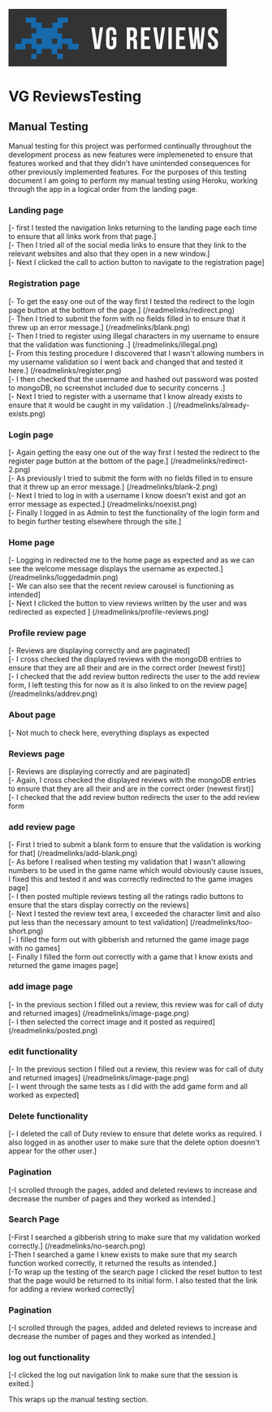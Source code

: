 ![VG Review logo](readmelinks/logo.png)

# VG ReviewsTesting

## Manual Testing

Manual testing for this project was performed continually throughout the development process as new features were implemeneted to ensure that features worked and that they didn't have unintended consequences for other previously implemented features. For the purposes of this testing document I am going to perform my manual testing using Heroku, working through the app in a logical order from the landing page.

### Landing page

[- first I tested the navigation links returning to the landing page each time to ensure that all links work from that page.] <br/>
[- Then I tried all of the social media links to ensure that they link to the relevant websites and also that they open in a new window.] <br/>
[- Next I clicked the call to action button to navigate to the registration page] <br/>

### Registration page

[- To get the easy one out of the way first I tested the redirect to the login page button at the bottom of the page.] (/readmelinks/redirect.png)<br/>
[- Then I tried to submit the form with no fields filled in to ensure that it threw up an error message.] (/readmelinks/blank.png) <br/>
[- Then I tried to register using illegal characters in my username to ensure that the validation was functioning .] (/readmelinks/illegal.png) <br/>
[- From this testing procedure I discovered that I wasn't allowing numbers in my username validation so I went back and changed that and tested it here.] (/readmelinks/register.png) <br/>
[- I then checked that the username and hashed out password was posted to mongoDB, no screenshot included due to security concerns .] <br/>
[- Next I tried to register with a username that I know already exists to ensure that it would be caught in my validation .] (/readmelinks/already-exists.png) <br/>

### Login page

[- Again getting the easy one out of the way first I tested the redirect to the register page button at the bottom of the page.] (/readmelinks/redirect-2.png)<br/>
[- As previously I tried to submit the form with no fields filled in to ensure that it threw up an error message.] (/readmelinks/blank-2.png) <br/>
[- Next I tried to log in with a username I know doesn't exist and got an error message as expected.] (/readmelinks/noexist.png) <br/>
[- Finally I logged in as Admin to test the functionality of the login form and to begin further testing elsewhere through the site.] <br/>

### Home page

[- Logging in redirected me to the home page as expected and as we can see the welcome message displays the username as expected.] (/readmelinks/loggedadmin.png)<br/>
[- We can also see that the recent review carousel is functioning as intended] <br/>
[- Next I clicked the button to view reviews written by the user and was redirected as expected ] (/readmelinks/profile-reviews.png) <br/>

### Profile review page

[- Reviews are displaying correctly and are paginated] <br/>
[- I cross checked the displayed reviews with the mongoDB entries to ensure that they are all their and are in the correct order (newest first)] <br/>
[- I checked that the add review button redirects the user to the add review form, I left testing this for now as it is also linked to on the review page] (/readmelinks/addrev.png) <br/>


### About page

[- Not much to check here, everything displays as expected <br/>

### Reviews page

[- Reviews are displaying correctly and are paginated] <br/>
[- Again, I cross checked the displayed reviews with the mongoDB entries to ensure that they are all their and are in the correct order (newest first)] <br/>
[- I checked that the add review button redirects the user to the add review form <br/>

### add review page

[- First I tried to submit a blank form to ensure that the validation is working for that] (/readmelinks/add-blank.png) <br/>
[- As before I realised when testing my validation that I wasn't allowing numbers to be used in the game name which would obviously cause issues, I fixed this and tested it and was correctly redirected to the game images page] <br/>
[- I then posted multiple reviews testing all the ratings radio buttons to ensure that the stars display correctly on the reviews] <br/>
[- Next I tested the review text area, I exceeded the character limit and also put less than the necessary amount to test validation] (/readmelinks/too-short.png) <br/>
[- I filled the form out with gibberish and returned the game image page with no games] <br/>
[- Finally I filled the form out correctly with a game that I know exists and returned the game images page] <br/>

### add image page

[- In the previous section I filled out a review, this review was for call of duty and returned images] (/readmelinks/image-page.png) <br/>
[- I then selected the correct image and it posted as required] (/readmelinks/posted.png) <br/>

### edit functionality

[- In the previous section I filled out a review, this review was for call of duty and returned images] (/readmelinks/image-page.png) <br/>
[- I went through the same tests as I did with the add game form and all worked as expected] <br/>

### Delete functionality

[- I deleted the call of Duty review to ensure that delete works as required. I also logged in as another user to make sure that the delete option doesnn't appear for the other user.] <br/>

### Pagination

[-I scrolled through the pages, added and deleted reviews to increase and decrease the number of pages and they worked as intended.] <br/>

### Search Page

[-First I searched a gibberish string to make sure that my validation worked correctly.] (/readmelinks/no-search.png) <br/>
[-Then I searched a game I knew exists to make sure that my search function worked correctly, it returned the results as intended.] <br/>
[-To wrap up the testing of the search page I clicked the reset button to test that the page would be returned to its initial form. I also tested that the link for adding a review worked correctly] <br/>

### Pagination

[-I scrolled through the pages, added and deleted reviews to increase and decrease the number of pages and they worked as intended.] <br/>

### log out functionality

[-I clicked the log out navigation link to make sure that the session is exited.] <br/>

This wraps up the manual testing section.





